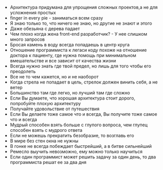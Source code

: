 - Архитектура придумана для упрощения сложных проектов,а не для усложнения простых
- finger in every pie - заниматься всем сразу
- Я знаю только то, что ничего не знаю, но другие не знают и этого
- Даже обезьяна с дерева падает
- Чем плохо когда жена front-end разработчик? - У нее слишком много запросов
- Бросая камень в воду всегда попадаешь в центр круга
- Отношение программиста к легаси коду похоже на отношение доктора к пациенту, где нужна помощь при минимальном вмешательстве и все зависит от качества жизни
- Всегда нужно знать где твой предел, но лишь для того чтобы его преодолеть
- Все не то чем кажется, но и не наоборот
- Когда стрела не попадает в цель, стрелок должен винить себя, а не ветер
- Большинство там где легко, но лучший там где сложно
- Если Вы думаете, что хорошая архитектура стоит дорого, попробуйте плохую архитектуру
- Получайте удовольствие от путешествия
- Если Вы делаете тоже самое что и всегда, Вы получите тоже самое что и всегда
- Мудрый способен взять больше с глупого вопроса, чем глупец способен взять с мудрого ответа
- Если не можешь прекратить безобразие, то возглавь его
- В мире без стен окна не нужны
- В гонке не всегда побеждает быстрейший, а в битве сильнейший
- Ремесло выучить невозможно, ему можно только научиться
- Если один программист может решить задачу за один день, то два программиста решат ее за два дня
